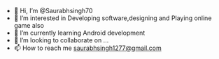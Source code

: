 - 👋 Hi, I’m @Saurabhsingh70
- 👀 I’m interested in Developing software,designing and Playing online game also
- 🌱 I’m currently learning Android development
- 💞️ I’m looking to collaborate on ...
- 📫 How to reach me saurabhsingh1277@gmail.com

<!---

Saurabhsingh70/Saurabhsingh70 is a ✨ special ✨ repository because its `README.md` (this file) appears on your GitHub profile.
You can click the Preview link to take a look at your changes.
--->
